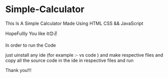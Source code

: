 # Simple-Calculator
This Is A Simple Calculator  Made Using HTML CSS && JavaScript

HopeFullly You like it😊✌

In order to run the Code  

just  uinstall   any ide (for example :- vs code ) and  make  respective files  and copy  all  the source code  in the ide in respective files  and run

Thank you!!!
